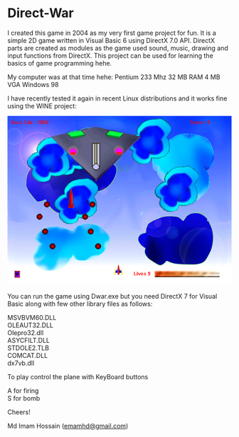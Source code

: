 # Direct-War

I created this game in 2004 as my very first game project for fun. It is a simple 2D game written in Visual Basic 6 using DirectX 7.0 API. DirectX parts are created as modules as the game used sound, music, drawing and input functions from DirectX. This project can be used for learning the basics of game programming hehe.

My computer was at that time hehe:
Pentium 233 Mhz
32 MB RAM
4 MB VGA
Windows 98

I have recently tested it again in recent Linux distributions and it works fine using the WINE project:

![Data cleaning](Screenshot.png)

You can run the game using Dwar.exe but you need DirectX 7 for Visual Basic along with few other library files as follows:

MSVBVM60.DLL  
OLEAUT32.DLL  
Olepro32.dll  
ASYCFILT.DLL  
STDOLE2.TLB  
COMCAT.DLL  
dx7vb.dll  

To play control the plane with KeyBoard buttons

A for firing  
S for bomb    

Cheers!

Md Imam Hossain (emamhd@gmail.com)
